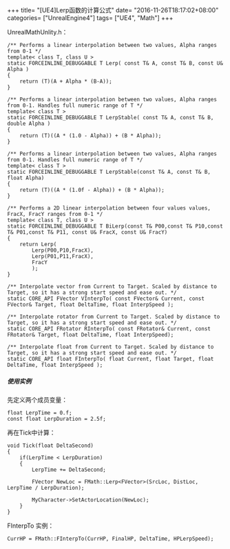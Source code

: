+++
title= "[UE4]Lerp函数的计算公式"
date= "2016-11-26T18:17:02+08:00"
categories= ["UnrealEngine4"]
tags= ["UE4", "Math"]
+++


UnrealMathUnlity.h：

    /** Performs a linear interpolation between two values, Alpha ranges from 0-1 */
    template< class T, class U > 
    static FORCEINLINE_DEBUGGABLE T Lerp( const T& A, const T& B, const U& Alpha )
    {
        return (T)(A + Alpha * (B-A));
    }

    /** Performs a linear interpolation between two values, Alpha ranges from 0-1. Handles full numeric range of T */
    template< class T > 
    static FORCEINLINE_DEBUGGABLE T LerpStable( const T& A, const T& B, double Alpha )
    {
        return (T)((A * (1.0 - Alpha)) + (B * Alpha));
    }

    /** Performs a linear interpolation between two values, Alpha ranges from 0-1. Handles full numeric range of T */
    template< class T >
    static FORCEINLINE_DEBUGGABLE T LerpStable(const T& A, const T& B, float Alpha)
    {
        return (T)((A * (1.0f - Alpha)) + (B * Alpha));
    }

    /** Performs a 2D linear interpolation between four values values, FracX, FracY ranges from 0-1 */
    template< class T, class U > 
    static FORCEINLINE_DEBUGGABLE T BiLerp(const T& P00,const T& P10,const T& P01,const T& P11, const U& FracX, const U& FracY)
    {
        return Lerp(
            Lerp(P00,P10,FracX),
            Lerp(P01,P11,FracX),
            FracY
            );
    }
	
	/** Interpolate vector from Current to Target. Scaled by distance to Target, so it has a strong start speed and ease out. */
	static CORE_API FVector VInterpTo( const FVector& Current, const FVector& Target, float DeltaTime, float InterpSpeed );
	
	/** Interpolate rotator from Current to Target. Scaled by distance to Target, so it has a strong start speed and ease out. */
	static CORE_API FRotator RInterpTo( const FRotator& Current, const FRotator& Target, float DeltaTime, float InterpSpeed);
	
	/** Interpolate float from Current to Target. Scaled by distance to Target, so it has a strong start speed and ease out. */
	static CORE_API float FInterpTo( float Current, float Target, float DeltaTime, float InterpSpeed );
    
##### 使用实例
先定义两个成员变量：

    float LerpTime = 0.f;
    const float LerpDuration = 2.5f;

再在Tick中计算：

    void Tick(float DeltaSecond)
    {
        if(LerpTime < LerpDuration)
        {
            LerpTime += DeltaSecond;
            
            FVector NewLoc = FMath::Lerp<FVector>(SrcLoc, DistLoc, LerpTime / LerpDuration);
        
            MyCharacter->SetActorLocation(NewLoc);
        }
    }
	
FInterpTo 实例：

	CurrHP = FMath::FInterpTo(CurrHP, FinalHP, DeltaTime, HPLerpSpeed);